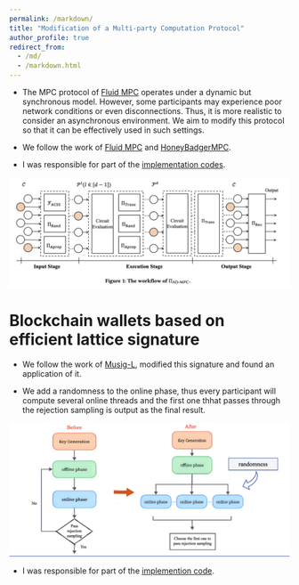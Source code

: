 ```yaml
---
permalink: /markdown/
title: "Modification of a Multi-party Computation Protocol"
author_profile: true
redirect_from: 
  - /md/
  - /markdown.html
---
```

<!-- ## Modification of a Multi-party Computation Protocol -->
* The MPC protocol of [Fluid MPC](https://eprint.iacr.org/2020/754) operates under a dynamic but synchronous model. However, some participants may experience poor network conditions or even disconnections. Thus, it is more realistic to consider an asynchronous environment. We aim to modify this protocol so that it can be effectively used in such settings.

* We follow the work of [Fluid MPC](https://eprint.iacr.org/2020/754) and [HoneyBadgerMPC](https://eprint.iacr.org/2019/883). 

* I was responsible for part of the [implementation codes](https://github.com/HTseaaat/admpc_htadkg).

![MPC Protocol Diagram](/files/Project_ADMPC.png)

# Blockchain wallets based on efficient lattice signature

* We follow the work of [Musig-L](https://eprint.iacr.org/2022/1036), modified this signature and found an application of it.

* We add a randomness to the online phase, thus every participant will compute several online threads and the first one thhat passes through the rejection sampling is output as the final result. 

![Protocol Modification](/files/Project_Musig_L.png)

* I was responsible for part of the [implemention code](https://github.com/BBINGWU/MuLPay-CISCN).
